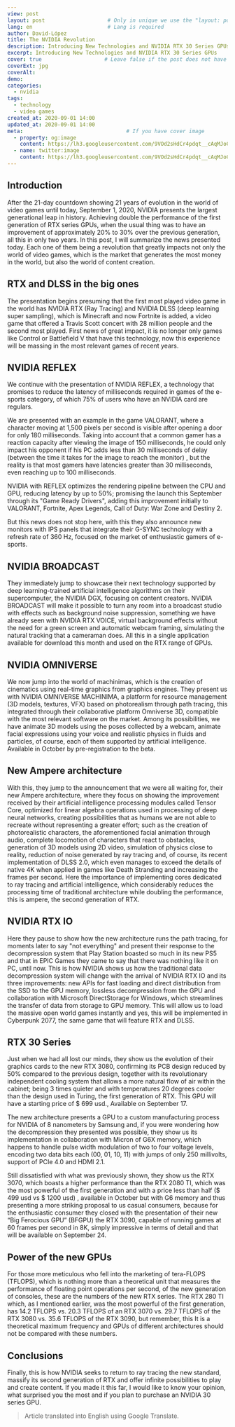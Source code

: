```yaml
---
view: post
layout: post                    # Only in unique we use the "layout: post"
lang: en                        # Lang is required
author: David-López
title: The NVIDIA Revolution
description: Introducing New Technologies and NVIDIA RTX 30 Series GPUs
excerpt: Introducing New Technologies and NVIDIA RTX 30 Series GPUs
cover: true                    # Leave false if the post does not have cover image, if there is set to true
coverExt: jpg
coverAlt: 
demo:
categories:
  - nvidia
tags: 
  - technology
  - video games
created_at: 2020-09-01 14:00
updated_at: 2020-09-01 14:00
meta:                                 # If you have cover image
  - property: og:image
    content: https://lh3.googleusercontent.com/9VOd2sHdCr4pdqt__cAqMJoCaiK80iTzbKbUo2SFndkuUgWhKQZ75MVfbUaJWxcygPpPTQ=s170        # For locale /es/, add  "/images/es/posts/"
  - name: twitter:image
    content: https://lh3.googleusercontent.com/9VOd2sHdCr4pdqt__cAqMJoCaiK80iTzbKbUo2SFndkuUgWhKQZ75MVfbUaJWxcygPpPTQ=s170
---
```


## Introduction

After the 21-day countdown showing 21 years of evolution in the world of video games until today, September 1, 2020, NVIDIA presents the largest generational leap in history. Achieving double the performance of the first generation of RTX series GPUs, when the usual thing was to have an improvement of approximately 20% to 30% over the previous generation, all this in only two years.
In this post, I will summarize the news presented today. Each one of them being a revolution that greatly impacts not only the world of video games, which is the market that generates the most money in the world, but also the world of content creation.

## RTX and DLSS in the big ones

The presentation begins presuming that the first most played video game in the world has NVIDIA RTX (Ray Tracing) and NVIDIA DLSS (deep learning super sampling), which is Minecraft and now Fortnite is added, a video game that offered a Travis Scott concert with 28 million people and the second most played. First news of great impact, it is no longer only games like Control or Battlefield V that have this technology, now this experience will be massing in the most relevant games of recent years.

<lazy-load tag="img" :data="{ src: 'https://s.zst.com.br/cms-assets/2020/09/fortnite.jpg', alt: 'Fortnite RTX and DLSS' }" />

## NVIDIA REFLEX

We continue with the presentation of NVIDIA REFLEX, a technology that promises to reduce the latency of milliseconds required in games of the e-sports category, of which 75% of users who have an NVIDIA card are regulars.

We are presented with an example in the game VALORANT, where a character moving at 1,500 pixels per second is visible after opening a door for only 180 milliseconds. Taking into account that a common gamer has a reaction capacity after viewing the image of 150 milliseconds, he could only impact his opponent if his PC adds less than 30 milliseconds of delay (between the time it takes for the image to reach the monitor) , but the reality is that most gamers have latencies greater than 30 milliseconds, even reaching up to 100 milliseconds.

<lazy-load tag="img" :data="{ src: 'https://pbs.twimg.com/media/Eg3VxcaU8AAxFiY?format=jpg&name=small', alt: 'VALORANT millisecond example' }" />

NVIDIA with REFLEX optimizes the rendering pipeline between the CPU and GPU, reducing latency by up to 50%; promising the launch this September through its "Game Ready Drivers", adding this improvement initially to VALORANT, Fortnite, Apex Legends, Call of Duty: War Zone and Destiny 2.

<lazy-load tag="img" :data="{ src: 'https://pbs.twimg.com/media/Eg3V1RCUcAEUKDK?format=jpg&name=small', alt:'NVIDIA REFLEX performance' }" />

But this news does not stop here, with this they also announce new monitors with IPS panels that integrate their G-SYNC technology with a refresh rate of 360 Hz, focused on the market of enthusiastic gamers of e-sports.

<lazy-load tag="img" :data="{ src: 'https://amanz.my/wp-content/uploads/2020/09/NVIDIA-Esports-Display.png', alt:'new G-SYNC monitors at 360Hz' }" />

## NVIDIA BROADCAST

They immediately jump to showcase their next technology supported by deep learning-trained artificial intelligence algorithms on their supercomputer, the NVIDIA DGX, focusing on content creators. NVIDIA BROADCAST will make it possible to turn any room into a broadcast studio with effects such as background noise suppression, something we have already seen with NVIDIA RTX VOICE, virtual background effects without the need for a green screen and automatic webcam framing, simulating the natural tracking that a cameraman does. All this in a single application available for download this month and used on the RTX range of GPUs.

<lazy-load tag="img" :data="{ src: 'https://www.nvidia.com/content/dam/en-zz/Solutions/geforce/news/geforce-rtx-30-series/geforce-rtx-30-series-nvidia-broadcast-app.jpg', alt:'NVIDIA BROADCAST technologies' }" />

## NVIDIA OMNIVERSE

We now jump into the world of machinimas, which is the creation of cinematics using real-time graphics from graphics engines. They present us with NVIDIA OMNIVERSE MACHINIMA, a platform for resource management (3D models, textures, VFX) based on photorealism through path tracing, this integrated through their collaborative platform Omniverse 3D, compatible with the most relevant software on the market. Among its possibilities, we have animate 3D models using the poses collected by a webcam, animate facial expressions using your voice and realistic physics in fluids and particles, of course, each of them supported by artificial intelligence. Available in October by pre-registration to the beta.

<lazy-load tag="img" :data="{ src: 'https://www.tabletowo.pl/wp-content/uploads/2020/09/nvidia-ampere-13.jpg', alt:'NVIDIA OMNIVERSE technologies' }" />

## New Ampere architecture

With this, they jump to the announcement that we were all waiting for, their new Ampere architecture, where they focus on showing the improvement received by their artificial intelligence processing modules called Tensor Core, optimized for linear algebra operations used in processing of deep neural networks, creating possibilities that as humans we are not able to recreate without representing a greater effort; such as the creation of photorealistic characters, the aforementioned facial animation through audio, complete locomotion of characters that react to obstacles, generation of 3D models using 2D video, simulation of physics close to reality, reduction of noise generated by ray tracing and, of course, its recent implementation of DLSS 2.0, which even manages to exceed the details of native 4K when applied in games like Death Stranding and increasing the frames per second. Here the importance of implementing cores dedicated to ray tracing and artificial intelligence, which considerably reduces the processing time of traditional architecture while doubling the performance, this is ampere, the second generation of RTX.

<lazy-load tag="img" :data="{ src: 'https://pbs.twimg.com/media/Eg3WLChVgAAO3cY?format=jpg&name=small', alt:'The magic of deep learning' }" />

<lazy-load tag="img" :data="{ src: 'https://www.breakflip.com/uploads/5f4e771bd62e2-nvidia-dlss-4k-fortnite.jpeg', alt:'NVIDIA DLSS comparison' }" />

## NVIDIA RTX IO

Here they pause to show how the new architecture runs the path tracing, for moments later to say "not everything" and present their response to the decompression system that Play Station boasted so much in its new PS5 and that in EPIC Games they came to say that there was nothing like it on PC, until now. This is how NVIDIA shows us how the traditional data decompression system will change with the arrival of NVIDIA RTX IO and its three improvements: new APIs for fast loading and direct distribution from the SSD to the GPU memory, lossless decompression from the GPU and collaboration with Microsoft DirectStorage for Windows, which streamlines the transfer of data from storage to GPU memory.
This will allow us to load the massive open world games instantly and yes, this will be implemented in Cyberpunk 2077, the same game that will feature RTX and DLSS.

<lazy-load tag="img" :data="{ src: 'https://www.nvidia.com/content/dam/en-zz/Solutions/geforce/news/rtx-io-gpu-accelerated-storage-technology/geforce-rtx-30-series-rtx-io-announcing-rtx-io.jpg', alt:'NVIDIA RTX IO' }" />

## RTX 30 Series

Just when we had all lost our minds, they show us the evolution of their graphics cards to the new RTX 3080, confirming its PCB design reduced by 50% compared to the previous design, together with its revolutionary independent cooling system that allows a more natural flow of air within the cabinet; being 3 times quieter and with temperatures 20 degrees cooler than the design used in Turing, the first generation of RTX. This GPU will have a starting price of $ 699 usd., Available on September 17.

<lazy-load tag="img" :data="{ src: 'https://blog.kakaocdn.net/dn/byZTTJ/btqHNxIRMD0/EZgl6h7UH4I8IlQzLTXYS0/img.jpg', alt:'new cooling system on NVIDIA RTX 3000' }" />

The new architecture presents a GPU to a custom manufacturing process for NVIDIA of 8 nanometers by Samsung and, if you were wondering how the decompression they presented was possible, they show us its implementation in collaboration with Micron of G6X memory, which happens to handle pulse width modulation of two to four voltage levels, encoding two data bits each (00, 01, 10, 11) with jumps of only 250 millivolts, support of PCIe 4.0 and HDMI 2.1.

<lazy-load tag="img" :data="{ src: 'https://pbs.twimg.com/media/Eg3ZM6mVkAIvKcp?format=jpg&name=4096x4096', alt:'G6X memory' }" />

Still dissatisfied with what was previously shown, they show us the RTX 3070, which boasts a higher performance than the RTX 2080 TI, which was the most powerful of the first generation and with a price less than half ($ 499 usd vs $ 1200 usd) , available in October but with G6 memory and thus presenting a more striking proposal to us casual consumers, because for the enthusiastic consumer they closed with the presentation of their new “Big Ferocious GPU” (BFGPU) the RTX 3090, capable of running games at 60 frames per second in 8K, simply impressive in terms of detail and that will be available on September 24.

<lazy-load tag="img" :data="{ src: 'https://stargamers.com.pe/index/wp-content/uploads/2020/09/geforce-rtx-30-series-1024x576.png', alt:'GPUs RTX 30 series' }" />

## Power of the new GPUs

For those more meticulous who fell into the marketing of tera-FLOPS (TFLOPS), which is nothing more than a theoretical unit that measures the performance of floating point operations per second, of the new generation of consoles, these are the numbers of the new RTX series. The RTX 280 TI which, as I mentioned earlier, was the most powerful of the first generation, has 14.2 TFLOPS vs. 20.3 TFLOPS of an RTX 3070 vs. 29.7 TFLOPS of the RTX 3080 vs. 35.6 TFLOPS of the RTX 3090, but remember, this It is a theoretical maximum frequency and GPUs of different architectures should not be compared with these numbers.

<lazy-load tag="img" :data="{ src: 'https://pbs.twimg.com/media/Eg3ZSFKU4AEPmIX?format=png&name=900x900', alt:'NVIDIA 3000 series comparison' }" />

## Conclusions

Finally, this is how NVIDIA seeks to return to ray tracing the new standard, massify its second generation of RTX and offer infinite possibilities to play and create content. If you made it this far, I would like to know your opinion, what surprised you the most and if you plan to purchase an NVIDIA 30 series GPU.

> Article translated into English using Google Translate.